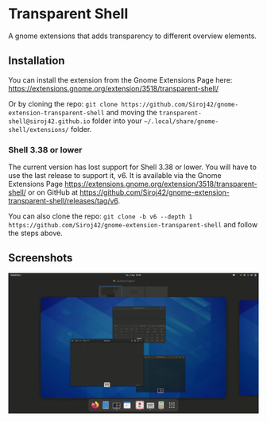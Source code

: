 # Transparent Shell

A gnome extensions that adds transparency to different overview elements.

## Installation

You can install the extension from the Gnome Extensions Page here: https://extensions.gnome.org/extension/3518/transparent-shell/

Or by cloning the repo: `git clone https://github.com/Siroj42/gnome-extension-transparent-shell` and moving the `transparent-shell@siroj42.github.io` folder into your `~/.local/share/gnome-shell/extensions/` folder.

### Shell 3.38 or lower

The current version has lost support for Shell 3.38 or lower. You will have to use the last release to support it, v6. It is available via the Gnome Extensions Page https://extensions.gnome.org/extension/3518/transparent-shell/ or on GitHub at https://github.com/Siroj42/gnome-extension-transparent-shell/releases/tag/v6.

You can also clone the repo: `git clone -b v6 --depth 1 https://github.com/Siroj42/gnome-extension-transparent-shell` and follow the steps above.

## Screenshots

![Desktop/Activities Overview](./screenshots/transparent-shell-40.gif)
